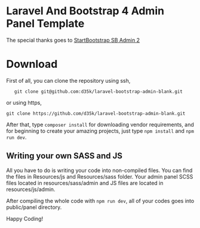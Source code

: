 # Laravel And Bootstrap 4 Admin Panel Template

The special thanks goes to [StartBootstrap SB Admin 2](https://github.com/BlackrockDigital/startbootstrap-sb-admin-2)


# Download

First of all, you can clone the repository using ssh,

       git clone git@github.com:d35k/laravel-bootstrap-admin-blank.git

or using https,

    git clone https://github.com/d35k/laravel-bootstrap-admin-blank.git

After that, type `composer install` for downloading vendor requirements, and for beginning to create your amazing projects, just type `npm install` and `npm run dev`.

## Writing your own SASS and JS

All you have to do is writing your code into non-compiled files. You can find the files in Resources/js and Resources/sass folder. Your admin panel SCSS files located in resources/sass/admin and JS files are located in resources/js/admin.

After compiling the whole code with `npm run dev`, all of your codes goes into public/panel directory.

Happy Coding!
